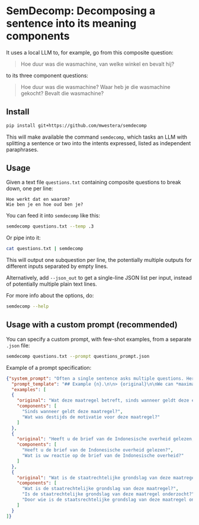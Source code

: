 # SemDecomp: Decomposing a sentence into its meaning components #

It uses a local LLM to, for example, go from this composite question:

> Hoe duur was die wasmachine, van welke winkel en bevalt hij?

to its three component questions:

> Hoe duur was die wasmachine?
> Waar heb je die wasmachine gekocht?
> Bevalt die wasmachine?


## Install ##

```bash
pip install git+https://github.com/mwestera/semdecomp
```

This will make available the command `semdecomp`, which tasks an LLM with splitting a sentence or two into the intents expressed, listed as independent paraphrases.

## Usage ##

Given a text file `questions.txt` containing composite questions to break down, one per line:

```text
Hoe werkt dat en waarom?
Wie ben je en hoe oud ben je?
```

You can feed it into `semdecomp` like this:

```bash
semdecomp questions.txt --temp .3
```

Or pipe into it:

```bash
cat questions.txt | semdecomp
```

This will output one subquestion per line, the potentially multiple outputs for different inputs separated by empty lines.

Alternatively, add `--json_out` to get a single-line JSON list per input, instead of potentially multiple plain text lines.

For more info about the options, do: 

```bash
semdecomp --help
```

## Usage with a custom prompt (recommended)

You can specify a custom prompt, with few-shot examples, from a separate `.json` file:

```bash
semdecomp questions.txt --prompt questions_prompt.json
```

Example of a prompt specification:

```json
{"system_prompt": "Often a single sentence asks multiple questions. Here, for the Dutch language, we decompose each sentence into its component questions, each phrased as a stand-alone question.",
  "prompt_template": "## Example {n}.\n\n> {original}\n\nWe can *maximally decompose* this into the following subquestions, each rephrased as an independent question:\n\n{response}\n\n",
  "examples": [
  {
    "original": "Wat deze maatregel betreft, sinds wanneer geldt deze en wat was destijds de motivatie?",
    "components": [
      "Sinds wanneer geldt deze maatregel?",
      "Wat was destijds de motivatie voor deze maatregel?"
    ]
  },
  {
    "original": "Heeft u de brief van de Indonesische overheid gelezen, en zoja, wat is uw reactie?",
    "components": [
      "Heeft u de brief van de Indonesische overheid gelezen?",
      "Wat is uw reactie op de brief van de Indonesische overheid?"
    ]
  },
  {
    "original": "Wat is de staatrechtelijke grondslag van deze maatregel? Is dit onderzocht (en door wie)?",
    "components": [
      "Wat is de staatrechtelijke grondslag van deze maatregel?",
      "Is de staatrechtelijke grondslag van deze maatregel onderzocht?",
      "Door wie is de staatsrechtelijke grondslag van deze maatregel onderzocht?"
    ]
  }
]}
```
